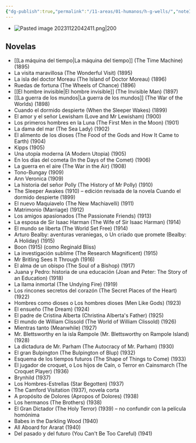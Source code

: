 ```yaml
---
{"dg-publish":true,"permalink":"/11-areas/01-humanos/h-g-wells/","noteIcon":""}
---
```


- ![Pasted image 20231122042411.png|200](/img/user/11%20%C3%81reas%20%E2%9A%99/02%20Biblioteca/%F0%9F%92%BE%20Adjuntos/Pasted%20image%2020231122042411.png)
## Novelas
- [[La máquina del tiempo\|La máquina del tiempo]] (The Time Machine) (1895)
- La visita maravillosa (The Wonderful Visit) (1895)
- La isla del doctor Moreau (The Island of Doctor Moreau) (1896)
- Ruedas de fortuna (The Wheels of Chance) (1896)
- [[El hombre invisible\|El hombre invisible]] (The Invisible Man) (1897)
- [[La guerra de los mundos\|La guerra de los mundos]] (The War of the Worlds) (1898)
- Cuando el dormido despierte (When the Sleeper Wakes) (1899)
- El amor y el señor Lewisham (Love and Mr Lewisham) (1900)
- Los primeros hombres en la Luna (The First Men in the Moon) (1901)
- La dama del mar (The Sea Lady) (1902)
- El alimento de los dioses (The Food of the Gods and How It Came to Earth) (1904)
- Kipps (1905)
- Una utopía moderna (A Modern Utopia) (1905)
- En los días del cometa (In the Days of the Comet) (1906)
- La guerra en el aire (The War in the Air) (1908)
- Tono-Bungay (1909)
- Ann Veronica (1909)
- La historia del señor Polly (The History of Mr Polly) (1910)
- The Sleeper Awakes (1910) – edición revisada de la novela Cuando el dormido despierte (1899)
- El nuevo Maquiavelo (The New Machiavelli) (1911)
- Matrimonio (Marriage) (1912)
- Los amigos apasionados (The Passionate Friends) (1913)
- La esposa de Sir Isaac Harman (The Wife of Sir Isaac Harman) (1914)
- El mundo se liberta (The World Set Free) (1914)
- Arturo Bealby: aventuras veraniegas, o Un criado que promete (Bealby: A Holiday) (1915)
- Boon (1915) (como Reginald Bliss)
- La investigación sublime (The Research Magnificent) (1915)
- Mr Britling Sees It Through (1916)
- El alma de un obispo (The Soul of a Bishop) (1917)
- Juana y Pedro: historia de una educación (Joan and Peter: The Story of an Education) (1918)
- La llama inmortal (The Undying Fire) (1919)
- Los rincones secretos del corazón (The Secret Places of the Heart) (1922)
- Hombres como dioses o Los hombres dioses (Men Like Gods) (1923)
- El ensueño (The Dream) (1924)
- El padre de Cristina Alberta (Christina Alberta's Father) (1925)
- El mundo de William Clissold (The World of William Clissold) (1926)
- Mientras tanto (Meanwhile) (1927)
- Mr. Blettsworthy en la isla Rampole (Mr. Blettsworthy on Rampole Island) (1928)
- La dictadura de Mr. Parham (The Autocracy of Mr. Parham) (1930)
- El gran Bulpington (The Bulpington of Blup) (1932)
- Esquema de los tiempos futuros (The Shape of Things to Come) (1933)
- El jugador de croquet, o Los hijos de Caín, o Terror en Cainsmarch (The Croquet Player) (1936)
- Brynhild (1937)
- Los Hombres-Estrellas (Star Begotten) (1937)
- The Camford Visitation (1937), novela corta
- A propósito de Dolores (Apropos of Dolores) (1938)
- Los hermanos (The Brothers) (1938)
- El Gran Dictador (The Holy Terror) (1939) – no confundir con la película homónima
- Babes in the Darkling Wood (1940)
- All Aboard for Ararat (1940)
- Del pasado y del futuro (You Can't Be Too Careful) (1941)